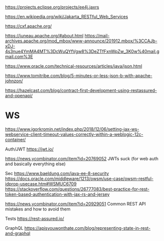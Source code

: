 https://projects.eclipse.org/projects/ee4j.jaxrs

https://en.wikipedia.org/wiki/Jakarta_RESTful_Web_Services

https://cxf.apache.org/

https://juneau.apache.org/#about.html
https://mail-archives.apache.org/mod_mbox/www-announce/201912.mbox/%3CCAJb-xDJ-4s3nue4YmMA4MT%3DcWuQYfVgw8%3DeZTfFxnWpZw_3K0w%40mail.gmail.com%3E


https://www.oracle.com/technical-resources/articles/java/json.html

https://www.tomitribe.com/blog/5-minutes-or-less-json-b-with-apache-johnzon/

https://hazelcast.com/blog/contract-first-development-using-restassured-and-openapi/

# WS
https://www.igorkromin.net/index.php/2018/12/06/setting-jax-ws-webservice-client-timeout-values-correctly-within-a-weblogic-12c-container/


Auth/JWT
https://jwt.io/

https://news.ycombinator.com/item?id=20769052 JWTs suck (for web auth and basically everything else)

Sec
https://www.baeldung.com/java-ee-8-security
https://docs.oracle.com/middleware/1213/owsm/use-case/owsm-restful-idprop-usecase.htm#WSMUC6709
https://stackoverflow.com/questions/26777083/best-practice-for-rest-token-based-authentication-with-jax-rs-and-jersey


https://news.ycombinator.com/item?id=20929051 Common REST API mistakes and how to avoid them

Tests
https://rest-assured.io/

GraphQL
https://apisyouwonthate.com/blog/representing-state-in-rest-and-graphql
